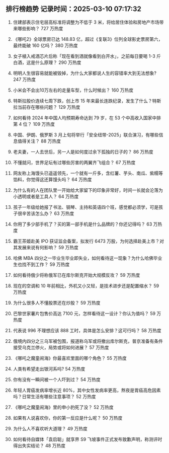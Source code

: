 
## 排行榜趋势 记录时间：2025-03-10 07:17:32
  
  1. 住建部表示住宅层高标准将调整为不低于 3 米，将给居住体验和房地产市场带来哪些影响？ 727 万热度
    
  2. 《哪吒2》全球票房已达 148.83 亿，超过《复联3》位列全球影史票房第六，最终能破 160 亿吗？ 380 万热度
    
  3. 女子植入戒酒芯片后称「现在看到酒就像看到白开水」，之前每日要喝 1-3 斤白酒，这是什么原理？ 290 万热度
    
  4. 明明人生很容易就能被毁掉，为什么大家都说人生的容错率大到无法想象? 247 万热度
    
  5. 小米会不会出10万左右的走量车型，什么时候出？ 160 万热度
    
  6. 特斯拉股价连续七周下跌，创上市 15 年来最长连跌纪录，发生了什么？特斯拉当前存在哪些问题？ 129 万热度
    
  7. 如何看待 2024 年中国人均预期寿命达到 79 岁，在 53 个中高收入国家中排第 4 位？ 109 万热度
    
  8. 中国、伊朗、俄罗斯 3 月上旬将举行「安全纽带-2025」联合演习，有哪些信息值得关注？ 88 万热度
    
  9. 老夫妻，一人去世后，另一人是如何度过余下孤独的日子的？ 86 万热度
    
  10. 不懂就问，世界足坛有过哪些厉害的两翼齐飞组合？ 67 万热度
    
  11. 网友称上海馒头已遥遥领先，一个就有一斤多，含红薯、芋头、南瓜、紫糯等馅料，你觉得这还算馒头吗？ 64 万热度
    
  12. 为什么有的人在团队里一开始给大家留下的印象非常好，时间一长就会沦落为小透明或者是工具人？ 64 万热度
    
  13. 孩子一年级给她报了书法、钢琴、主持和英语四个班，感觉都必须学，可是孩子很辛苦该怎么办？ 63 万热度
    
  14. 你用了多少部手机了？买的第一部手机是什么品牌的？你还记得吗？ 63 万热度
    
  15. 霸王茶姬赴美 IPO 获证监会备案，拟发行 6473 万股，为何选择赴美上市？对其发展来说有何影响？ 59 万热度
    
  16. 哈佛 MBA 四分之一毕业生毕业即失业，如何看待这一现象？为什么哈佛毕业生也找不到工作？ 59 万热度
    
  17. 如何看待俄少将称俄军已在库尔斯克开始大规模反攻？ 59 万热度
    
  18. 现在的空调和 10 年前相比，外机又小又轻，是技术进步还是配置缩水？ 59 万热度
    
  19. 为什么很多人不懂股票还在炒股？ 59 万热度
    
  20. 巴黎世家薯片包售价高达 7100 元，怎样看待这一设计？你认为值吗？ 59 万热度
    
  21. 代表说 996 不理想应该 888 工时，具体是怎么安排？这可行吗？ 58 万热度
    
  22. 俄境内四分之三乌军被包围，报道称乌军或将撤出库尔斯克，普京准备有条件接受乌克兰停火，局势或将如何进展？ 57 万热度
    
  23. 《哪吒之魔童闹海》你最喜欢里面的哪个角色？ 55 万热度
    
  24. 人类有希望走出银河系吗? 54 万热度
    
  25. 你有没有一瞬间被一个人吓到过？ 54 万热度
    
  26. 年轻人胃癌发病率增长近 80%，其中女性发病率更高，熬夜是胃癌高危因素吗？日常生活有哪些注意事项？ 52 万热度
    
  27. 《哪吒之魔童闹海》里的申小豹死了没？ 52 万热度
    
  28. 如果有人说喜欢你，你的第一反应是什么呢？ 50 万热度
    
  29. 为什么人不喜欢听大道理？ 49 万热度
    
  30. 如何看待自媒体「袁启聪」就享界 S9 飞坡事件正式发布致歉声明，称测评时得出失实结论？ 48 万热度
    